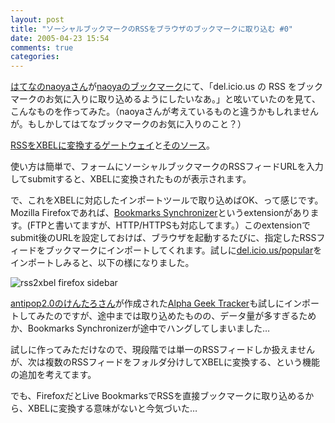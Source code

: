 ```yaml
---
layout: post
title: "ソーシャルブックマークのRSSをブラウザのブックマークに取り込む #0"
date: 2005-04-23 15:54
comments: true
categories: 
---
```

<p class="entryBody">
<a href="http://d.hatena.ne.jp/naoya/" target="_blank">はてなのnaoyaさん</a>が<a href="http://b.hatena.ne.jp/naoya/" target="_blank">naoyaのブックマーク</a>にて、「del.icio.us の RSS をブックマークのお気に入りに取り込めるようにしたいなあ。」と呟いていたのを見て、こんなものを作ってみた。（naoyaさんが考えているものと違うかもしれませんが。もしかしてはてなブックマークのお気に入りのこと？）
</p>

<p class="entryBody">
<a href="http://mizzy.org/rss2xbel/index.cgi" target="_blank">RSSをXBELに変換するゲートウェイ</a>と<a href="/archives/rss2xbel.tar.gz">そのソース</a>。
</p>

<p class="entryBody">
使い方は簡単で、フォームにソーシャルブックマークのRSSフィードURLを入力してsubmitすると、XBELに変換されたものが表示されます。
</p>

<p class="entryBody">
で、これをXBELに対応したインポートツールで取り込めばOK、って感じです。Mozilla Firefoxであれば、<a href="http://extensionroom.mozdev.org/more-info/booksync" target="_blank">Bookmarks Synchronizer</a>というextensionがあります。(FTPと書いてますが、HTTP/HTTPSも対応してます。）このextensionでsubmit後のURLを設定しておけば、ブラウザを起動するたびに、指定したRSSフィードをブックマークにインポートしてくれます。試しに<a href="http://del.icio.us/rss/popular/" target="_blank">del.icio.us/popular</a>をインポートしみると、以下の様になりました。
</p>

<p class="entryBody">
<img src="/img/rss2xbel.jpg" alt="rss2xbel firefox sidebar" />
</p>

<p class="entryBody">
<a href="http://antipop.zapto.org/mt/" target="_blank">antipop2.0のけんたろさん</a>が作成された<a href="http://antipop.zapto.org/mt/archives/001278.php" target="_blank">Alpha Geek Tracker</a>も試しにインポートしてみたのですが、途中までは取り込めたものの、データ量が多すぎるためか、Bookmarks Synchronizerが途中でハングしてしまいました…
</p>

<p class="entryBody">
試しに作ってみただけなので、現段階では単一のRSSフィードしか扱えませんが、次は複数のRSSフィードをフォルダ分けしてXBELに変換する、という機能の追加を考えてます。
</p>

<p class="entryBody">
でも、FirefoxだとLive BookmarksでRSSを直接ブックマークに取り込めるから、XBELに変換する意味がないと今気づいた…
</p>
